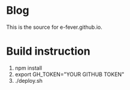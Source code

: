 # Blog

This is the source for e-fever.github.io.

# Build instruction

1. npm install
2. export GH_TOKEN="YOUR GITHUB TOKEN"
3. ./deploy.sh

